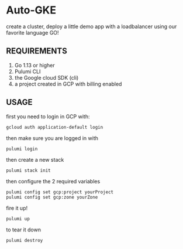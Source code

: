 # Auto-GKE

create a cluster, deploy a little demo app with a loadbalancer using our favorite language GO!

## REQUIREMENTS

1. Go 1.13 or higher
2. Pulumi CLI
3. the Google cloud SDK (cli)
4. a project created in GCP with billing enabled 

## USAGE

first you need to login in GCP with:
```
gcloud auth application-default login
```

then make sure you are logged in with 
```
pulumi login
```

then create a new stack
```
pulumi stack init
```

then configure the 2 required variables
```
pulumi config set gcp:project yourProject
pulumi config set gcp:zone yourZone
```

fire it up!
```
pulumi up
```

to tear it down
```
pulumi destroy
```